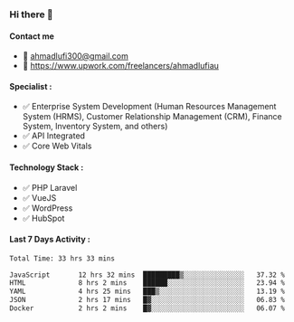 ### Hi there 👋

#### Contact me 
- :email: ahmadlufi300@gmail.com
- 🔭 https://www.upwork.com/freelancers/ahmadlufiau

#### Specialist :
- ✅ Enterprise System Development (Human Resources Management System (HRMS), Customer Relationship Management (CRM), Finance System, Inventory System, and others)
- ✅ API Integrated
- ✅ Core Web Vitals

#### Technology Stack :

- ✅ PHP Laravel
- ✅ VueJS
- ✅ WordPress
- ✅ HubSpot

#### Last 7 Days Activity :
<!--START_SECTION:waka-->

```txt
Total Time: 33 hrs 33 mins

JavaScript       12 hrs 32 mins  █████████▒░░░░░░░░░░░░░░░   37.32 %
HTML             8 hrs 2 mins    ██████░░░░░░░░░░░░░░░░░░░   23.94 %
YAML             4 hrs 25 mins   ███▒░░░░░░░░░░░░░░░░░░░░░   13.19 %
JSON             2 hrs 17 mins   █▓░░░░░░░░░░░░░░░░░░░░░░░   06.83 %
Docker           2 hrs 2 mins    █▓░░░░░░░░░░░░░░░░░░░░░░░   06.07 %
```

<!--END_SECTION:waka-->

<!--
**ahmadlufiau/ahmadlufiau** is a ✨ _special_ ✨ repository because its `README.md` (this file) appears on your GitHub profile.

Here are some ideas to get you started:

- 🔭 I’m currently working on ...
- 🌱 I’m currently learning ...
- 👯 I’m looking to collaborate on ...
- 🤔 I’m looking for help with ...
- 💬 Ask me about ...
- 📫 How to reach me: ...
- 😄 Pronouns: ...
- ⚡ Fun fact: ...
-->
